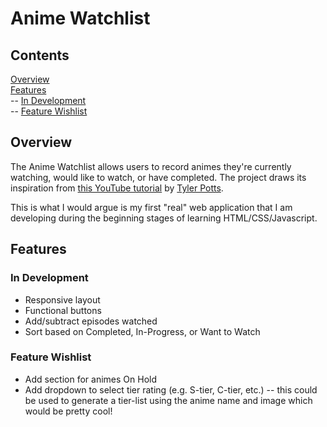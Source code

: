 # Anime Watchlist

## Contents
[Overview](#overview)  
[Features](#features)  
     -- [In Development](#in-development)  
     -- [Feature Wishlist](#feature-wishlist)  

## Overview

The Anime Watchlist allows users to record animes they're currently watching, would like to watch, or have completed. The project draws its inspiration from [this YouTube tutorial](https://www.youtube.com/watch?v=yf7ShkmaNNE) by [Tyler Potts](https://www.youtube.com/@TylerPotts). 

This is what I would argue is my first "real" web application that I am developing during the beginning stages of learning HTML/CSS/Javascript.

## Features

### In Development
* Responsive layout
* Functional buttons
* Add/subtract episodes watched
* Sort based on Completed, In-Progress, or Want to Watch

### Feature Wishlist
* Add section for animes On Hold
* Add dropdown to select tier rating (e.g. S-tier, C-tier, etc.) -- this could be used to generate a tier-list using the anime name and image which would be pretty cool!

